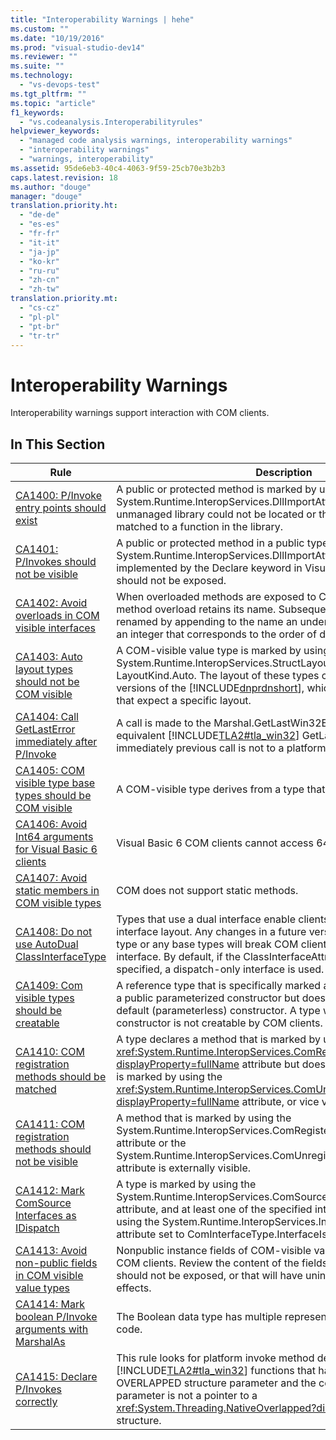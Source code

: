 ```yaml
---
title: "Interoperability Warnings | hehe"
ms.custom: ""
ms.date: "10/19/2016"
ms.prod: "visual-studio-dev14"
ms.reviewer: ""
ms.suite: ""
ms.technology: 
  - "vs-devops-test"
ms.tgt_pltfrm: ""
ms.topic: "article"
f1_keywords: 
  - "vs.codeanalysis.Interoperabilityrules"
helpviewer_keywords: 
  - "managed code analysis warnings, interoperability warnings"
  - "interoperability warnings"
  - "warnings, interoperability"
ms.assetid: 95de6eb3-40c4-4063-9f59-25cb70e3b2b3
caps.latest.revision: 18
ms.author: "douge"
manager: "douge"
translation.priority.ht: 
  - "de-de"
  - "es-es"
  - "fr-fr"
  - "it-it"
  - "ja-jp"
  - "ko-kr"
  - "ru-ru"
  - "zh-cn"
  - "zh-tw"
translation.priority.mt: 
  - "cs-cz"
  - "pl-pl"
  - "pt-br"
  - "tr-tr"
---
```

# Interoperability Warnings
Interoperability warnings support interaction with COM clients.  
  
## In This Section  
  
|Rule|Description|  
|----------|-----------------|  
|[CA1400: P/Invoke entry points should exist](../code-quality/ca1400--p-invoke-entry-points-should-exist.md)|A public or protected method is marked by using the System.Runtime.InteropServices.DllImportAttribute attribute. Either the unmanaged library could not be located or the method could not be matched to a function in the library.|  
|[CA1401: P/Invokes should not be visible](../code-quality/ca1401--p-invokes-should-not-be-visible.md)|A public or protected method in a public type has the System.Runtime.InteropServices.DllImportAttribute attribute (also implemented by the Declare keyword in Visual Basic). Such methods should not be exposed.|  
|[CA1402: Avoid overloads in COM visible interfaces](../code-quality/ca1402--avoid-overloads-in-com-visible-interfaces.md)|When overloaded methods are exposed to COM clients, only the first method overload retains its name. Subsequent overloads are uniquely renamed by appending to the name an underscore character (_) and an integer that corresponds to the order of declaration of the overload.|  
|[CA1403: Auto layout types should not be COM visible](../code-quality/ca1403--auto-layout-types-should-not-be-com-visible.md)|A COM-visible value type is marked by using the System.Runtime.InteropServices.StructLayoutAttribute attribute set to LayoutKind.Auto. The layout of these types can change between versions of the [!INCLUDE[dnprdnshort](../code-quality/includes/dnprdnshort_md.md)], which will break COM clients that expect a specific layout.|  
|[CA1404: Call GetLastError immediately after P/Invoke](../code-quality/ca1404--call-getlasterror-immediately-after-p-invoke.md)|A call is made to the Marshal.GetLastWin32Error method or the equivalent [!INCLUDE[TLA2#tla_win32](../code-quality/includes/tla2sharptla_win32_md.md)] GetLastError function, and the immediately previous call is not to a platform invoke method.|  
|[CA1405: COM visible type base types should be COM visible](../code-quality/ca1405--com-visible-type-base-types-should-be-com-visible.md)|A COM-visible type derives from a type that is not COM-visible.|  
|[CA1406: Avoid Int64 arguments for Visual Basic 6 clients](../code-quality/ca1406--avoid-int64-arguments-for-visual-basic-6-clients.md)|Visual Basic 6 COM clients cannot access 64-bit integers.|  
|[CA1407: Avoid static members in COM visible types](../code-quality/ca1407--avoid-static-members-in-com-visible-types.md)|COM does not support static methods.|  
|[CA1408: Do not use AutoDual ClassInterfaceType](../code-quality/ca1408--do-not-use-autodual-classinterfacetype.md)|Types that use a dual interface enable clients to bind to a specific interface layout. Any changes in a future version to the layout of the type or any base types will break COM clients that bind to the interface. By default, if the ClassInterfaceAttribute attribute is not specified, a dispatch-only interface is used.|  
|[CA1409: Com visible types should be creatable](../code-quality/ca1409--com-visible-types-should-be-creatable.md)|A reference type that is specifically marked as visible to COM contains a public parameterized constructor but does not contain a public default (parameterless) constructor. A type without a public default constructor is not creatable by COM clients.|  
|[CA1410: COM registration methods should be matched](../code-quality/ca1410--com-registration-methods-should-be-matched.md)|A type declares a method that is marked by using the <xref:System.Runtime.InteropServices.ComRegisterFunctionAttribute?displayProperty=fullName> attribute but does not declare a method that is marked by using the <xref:System.Runtime.InteropServices.ComUnregisterFunctionAttribute?displayProperty=fullName> attribute, or vice versa.|  
|[CA1411: COM registration methods should not be visible](../code-quality/ca1411--com-registration-methods-should-not-be-visible.md)|A method that is marked by using the System.Runtime.InteropServices.ComRegisterFunctionAttribute attribute or the System.Runtime.InteropServices.ComUnregisterFunctionAttribute attribute is externally visible.|  
|[CA1412: Mark ComSource Interfaces as IDispatch](../code-quality/ca1412--mark-comsource-interfaces-as-idispatch.md)|A type is marked by using the System.Runtime.InteropServices.ComSourceInterfacesAttribute attribute, and at least one of the specified interfaces is not marked by using the System.Runtime.InteropServices.InterfaceTypeAttribute attribute set to ComInterfaceType.InterfaceIsIDispatch.|  
|[CA1413: Avoid non-public fields in COM visible value types](../code-quality/ca1413--avoid-non-public-fields-in-com-visible-value-types.md)|Nonpublic instance fields of COM-visible value types are visible to COM clients. Review the content of the fields for information that should not be exposed, or that will have unintended design or security effects.|  
|[CA1414: Mark boolean P/Invoke arguments with MarshalAs](../code-quality/ca1414--mark-boolean-p-invoke-arguments-with-marshalas.md)|The Boolean data type has multiple representations in unmanaged code.|  
|[CA1415: Declare P/Invokes correctly](../code-quality/ca1415--declare-p-invokes-correctly.md)|This rule looks for platform invoke method declarations that target [!INCLUDE[TLA2#tla_win32](../code-quality/includes/tla2sharptla_win32_md.md)] functions that have a pointer to an OVERLAPPED structure parameter and the corresponding managed parameter is not a pointer to a <xref:System.Threading.NativeOverlapped?displayProperty=fullName> structure.|